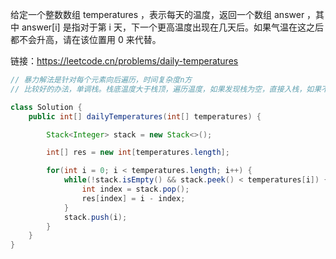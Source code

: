给定一个整数数组 temperatures ，表示每天的温度，返回一个数组 answer ，其中 answer[i] 是指对于第 i 天，下一个更高温度出现在几天后。如果气温在这之后都不会升高，请在该位置用 0 来代替。

链接：https://leetcode.cn/problems/daily-temperatures


```java
// 暴力解法是针对每个元素向后遍历，时间复杂度n方
// 比较好的办法，单调栈。栈底温度大于栈顶，遍历温度，如果发现栈为空，直接入栈，如果不为空，比较和栈顶元素的大小

class Solution {
    public int[] dailyTemperatures(int[] temperatures) {

        Stack<Integer> stack = new Stack<>();

        int[] res = new int[temperatures.length];

        for(int i = 0; i < temperatures.length; i++) {
            while(!stack.isEmpty() && stack.peek() < temperatures[i]) {
                int index = stack.pop();
                res[index] = i - index;
            }
            stack.push(i);
        }
    }
}
```



